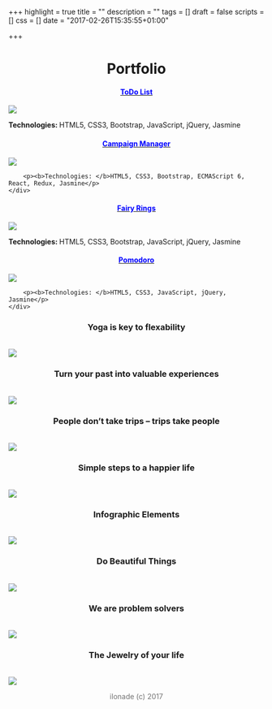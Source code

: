 +++
highlight = true
title = ""
description = ""
tags = []
draft = false
scripts = []
css = []
date = "2017-02-26T15:35:55+01:00"

+++

<center><h1>Portfolio</h1></center>

<div class="row">
	<div class="col-xs-12 col-md-6 text-align: center">
		<a href="https://ilonade.github.io/MyToDoList/"><h4 style="text-align: center; color: blue;">ToDo List</h4></a>
		<img class="portfolio-half-screen-image" style="max-width: 100%; max-height: 100%;" src="/img/ToDo.png">
		<p><b>Technologies: </b>HTML5, CSS3, Bootstrap, JavaScript, jQuery, Jasmine</p>
	</div>
	<div class="col-xs-12 col-md-6 text-align: center">
		<a href="https://github.com/ilonade/CampaignManager"><h4 style="text-align: center; color: blue;">Campaign Manager</h4></a>
		<img class="portfolio-half-screen-image" style="max-width: 100%; max-height: 100%;" src="/img/CampaignManager.png">
		
		<p><b>Technologies: </b>HTML5, CSS3, Bootstrap, ECMAScript 6, React, Redux, Jasmine</p>
	</div>
</div>

<div class="row">
	<div class="col-xs-12 col-md-6 text-align: center">
		<a href="https://ilonade.github.io/FairyRings/Game.html"><h4 style="text-align: center; color: blue;">Fairy Rings</h4></a>
		<img class="portfolio-half-screen-image" style="max-width: 100%; max-height: 100%;" src="/img/Rings.png">
		<p><b>Technologies: </b>HTML5, CSS3, Bootstrap, JavaScript, jQuery, Jasmine</p>
	</div>
	<div class="col-xs-12 col-md-6 text-align: center">
		<a href="https://ilonade.github.io/Pomodoro/"><h4 style="text-align: center; color: blue;">Pomodoro</h4></a>
		<img class="portfolio-half-screen-image" style="max-width: 100%; max-height: 100%;" src="/img/Pomodoro.png">
		
		<p><b>Technologies: </b>HTML5, CSS3, JavaScript, jQuery, Jasmine</p>
	</div>
	
</div>

<div class="row">
<center><h3>Yoga is key to flexability</h3></center>
<br/>
<img class="portfolio-half-screen-image" src="/img/Yoga.jpg">

<center><h3>Turn your past into valuable experiences</h3></center>
<br/>
<img class="portfolio-half-screen-image" src="/img/ZONE 67.jpg">

<center><h3>People don’t take trips – trips take people</h3></center>
<br/>
<img class="portfolio-half-screen-image" src="/img/Website.jpg">

<center><h3>Simple steps to a happier life</h3></center>
<br/>
<img class="portfolio-half-screen-image" src="/img/Journal.jpg">

<center><h3>Infographic Elements</h3></center>
<br/>
<img class="portfolio-half-screen-image" src="/img/INFOGRAPHICS.png">

<center><h3>Do Beautiful Things</h3></center>
<br/>
<img class="portfolio-half-screen-image" src="/img/Mobile.png">

<center><h3>We are problem solvers</h3></center>
<br/>
<img class="portfolio-half-screen-image" src="/img/Digit.png">

<center><h3>The Jewelry of your life</h3></center>
<br/>
<img class="portfolio-half-screen-image" src="/img/BrilliantShop.jpg">
</div>

<div style="text-align: center; opacity: 0.6"><p>ilonade (c) 2017</p></div>